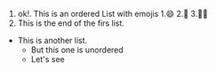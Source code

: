 1. ok!. This is an ordered List with emojis
    1.:smile:
    2.🏇
    3.:surfing_woman:
2. This is the end of the firs list.

* This is another list.
    * But this one is unordered
    * Let's see